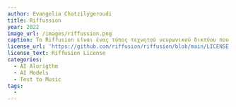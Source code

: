 ```yaml
---
author: Evangelia Chatzilygeroudi
title: Riffussion
year: 2022
image_url: /images/riffussion.png
caption: Το Riffusion είναι ένας τύπος τεχνητού νευρωνικού δικτύου που παράγει μουσική χρησιμοποιώντας εικόνες ήχου αντί για ήχο. Δημιουργήθηκε από τους Seth Forsgren και Hayk Martiros και βασίζεται στο Stable Diffusion, ένα προϋπάρχον μοντέλο ανοιχτού κώδικα για τη δημιουργία εικόνων από προτροπές κειμένου
license_url: 'https://github.com/riffusion/riffusion/blob/main/LICENSE'
license_text: Riffusion License
categories:
  - AI Alorigthm
  - AI Models
  - Text to Music
tags:
  -  
---
```

